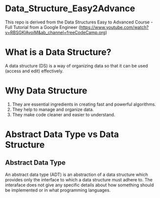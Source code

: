 # Data_Structure_Easy2Advance

This repo is derived from the Data Structures Easy to Advanced Course - Full Tutorial from a Google Engineer (https://www.youtube.com/watch?v=RBSGKlAvoiM&ab_channel=freeCodeCamp.org)

# What is a Data Structure?
A data structure (DS) is a way of organizing data so that it can be used (access and edit) effectively.

# Why Data Structure
1. They are essential ingredients in creating fast and powerful algorithms.
2. They help to manage and organize data.
3. They make code cleaner and easier to understand.

# Abstract Data Type vs Data Structure
## Abstract Data Type
An abstract data type (ADT) is an abstraction of a data structure which provides only the interface to which a data structure must adhere to.
The interaface does not give any specific details about how something should be implemented or in what programming languages.